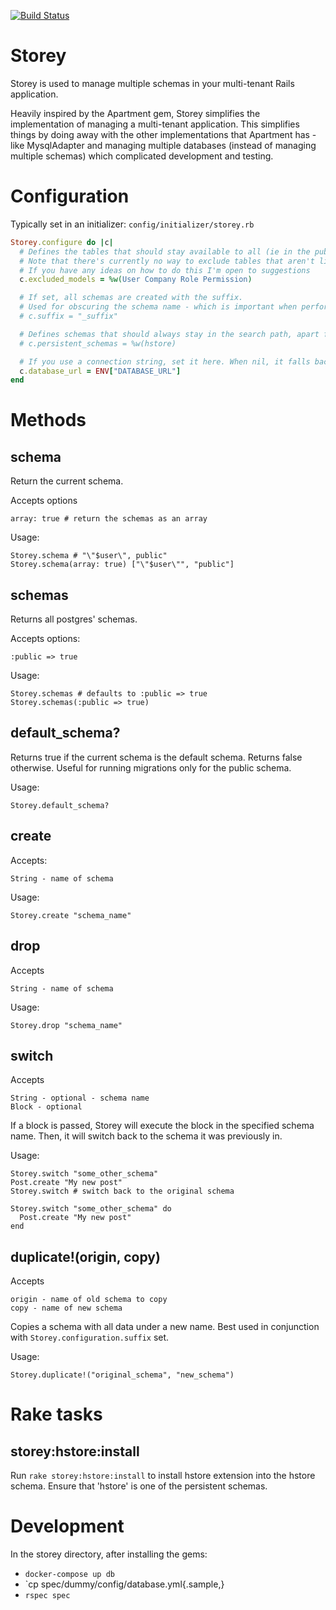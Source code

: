 [![Build Status](https://travis-ci.org/ramontayag/storey.png?branch=master)](https://travis-ci.org/ramontayag/storey)

# Storey

Storey is used to manage multiple schemas in your multi-tenant Rails application.

Heavily inspired by the Apartment gem, Storey simplifies the implementation of managing a multi-tenant application. This simplifies things by doing away with the other implementations that Apartment has - like MysqlAdapter and managing multiple databases (instead of managing multiple schemas) which complicated development and testing.

# Configuration

Typically set in an initializer: `config/initializer/storey.rb`

```ruby
Storey.configure do |c|
  # Defines the tables that should stay available to all (ie in the public schema)
  # Note that there's currently no way to exclude tables that aren't linked to models
  # If you have any ideas on how to do this I'm open to suggestions
  c.excluded_models = %w(User Company Role Permission)

  # If set, all schemas are created with the suffix.
  # Used for obscuring the schema name - which is important when performing schema duplication.
  # c.suffix = "_suffix"

  # Defines schemas that should always stay in the search path, apart from the one you switched to.
  # c.persistent_schemas = %w(hstore)

  # If you use a connection string, set it here. When nil, it falls back to the configuration in database.yml
  c.database_url = ENV["DATABASE_URL"]
end
```

# Methods

## schema

Return the current schema.

Accepts options

    array: true # return the schemas as an array

Usage:

    Storey.schema # "\"$user\", public"
    Storey.schema(array: true) ["\"$user\"", "public"]

## schemas

Returns all postgres' schemas.

Accepts options:

    :public => true

Usage:

    Storey.schemas # defaults to :public => true
    Storey.schemas(:public => true)

## default_schema?

Returns true if the current schema is the default schema. Returns false otherwise. Useful for running migrations only for the public schema.

Usage:

    Storey.default_schema?

## create

Accepts:

    String - name of schema

Usage:

    Storey.create "schema_name"

## drop

Accepts

    String - name of schema

Usage:

    Storey.drop "schema_name"

## switch

Accepts

    String - optional - schema name
    Block - optional

If a block is passed, Storey will execute the block in the specified schema name. Then, it will switch back to the schema it was previously in.

Usage:

    Storey.switch "some_other_schema"
    Post.create "My new post"
    Storey.switch # switch back to the original schema

    Storey.switch "some_other_schema" do
      Post.create "My new post"
    end

## duplicate!(origin, copy)

Accepts

    origin - name of old schema to copy
    copy - name of new schema

Copies a schema with all data under a new name. Best used in conjunction with `Storey.configuration.suffix` set.

Usage:

    Storey.duplicate!("original_schema", "new_schema")

# Rake tasks

## storey:hstore:install

Run `rake storey:hstore:install` to install hstore extension into the hstore schema. Ensure that 'hstore' is one of the persistent schemas.

# Development

In the storey directory, after installing the gems:

- `docker-compose up db`
- `cp spec/dummy/config/database.yml{.sample,}
- `rspec spec`

